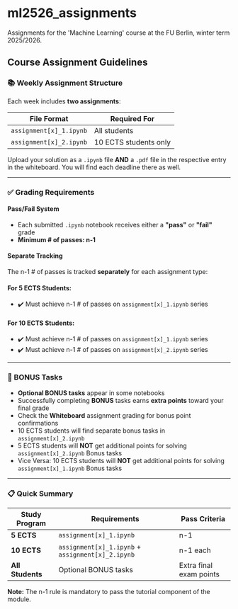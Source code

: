 # ml2526_assignments
Assignments for the 'Machine Learning' course at the FU Berlin, winter term 2025/2026.



## Course Assignment Guidelines

### 📚 Weekly Assignment Structure

Each week includes **two assignments**:

| File Format | Required For |
|-------------|--------------|
| `assignment[x]_1.ipynb` | All students |
| `assignment[x]_2.ipynb` | 10 ECTS students only |

Upload your solution as a `.ipynb` file **AND** a `.pdf` file in the respective entry in the whiteboard. You will find each deadline there as well.

---

### ✅ Grading Requirements

#### Pass/Fail System
* Each submitted `.ipynb` notebook receives either a **"pass"** or **"fail"** grade
* **Minimum # of passes: n-1** 

#### Separate Tracking
The n-1 # of passes is tracked **separately** for each assignment type:

#### For 5 ECTS Students:
- ✔️ Must achieve n-1 # of passes on `assignment[x]_1.ipynb` series

#### For 10 ECTS Students:
- ✔️ Must achieve n-1 # of passes on `assignment[x]_1.ipynb` series
- ✔️ Must achieve n-1 # of passes on `assignment[x]_2.ipynb` series

---

### 🌟 BONUS Tasks

- **Optional BONUS tasks** appear in some notebooks
- Successfully completing **BONUS** tasks earns **extra points** toward your final grade
- Check the **Whiteboard** assignment grading for bonus point confirmations
- 10 ECTS students will find separate bonus tasks in `assignment[x]_2.ipynb`
- 5 ECTS students will **NOT** get additional points for solving `assignment[x]_2.ipynb` Bonus tasks
- Vice Versa: 10 ECTS students will **NOT** get additional points for solving `assignment[x]_1.ipynb` Bonus tasks

---

### 📋 Quick Summary

| Study Program | Requirements | Pass Criteria |
|---------------|-------------|---------------|
| **5 ECTS** | `assignment[x]_1.ipynb` | n-1 |
| **10 ECTS** | `assignment[x]_1.ipynb` + `assignment[x]_2.ipynb` | n-1 each |
| **All Students** | Optional BONUS tasks | Extra final exam points |


**Note:** The n-1 rule is mandatory to pass the tutorial component of the module.
